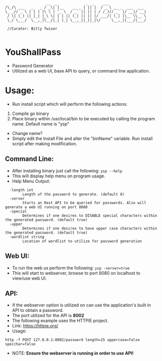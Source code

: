 ```
                   __  _             _  _    ___                 
/\_/\ ___   _   _ / _\| |__    __ _ | || |  / _ \ __ _  ___  ___ 
\_ _// _ \ | | | |\ \ | '_ \  / _` || || | / /_)// _` |/ __|/ __|
 / \| (_) || |_| |_\ \| | | || (_| || || |/ ___/| (_| |\__ \\__ \
 \_/ \___/  \__,_|\__/|_| |_| \__,_||_||_|\/     \__,_||___/|___/
 
 //Curator: Bitly Twiser
                                                                 
```
# YouShallPass
- Password Generator
- Utilized as a web UI, base API to query, or command line application.

# Usage:
- Run install script which will perform the following actions:
1. Compile go binary
2. Place binary within /usr/local/bin to be executed by calling the program name. Default name is "ysp"
- Change name?
- Simply edit the Install File and alter the "binName" variable. Run install script after making modification.

## Command Line:
- After installing binary just call the following:
```ysp --help```
- This will display help menu on program usage.
- Help Menu Output: 
```
  -length int
        Length of the password to generate. (default 8)
  -server
        Starts an Rest API to be queried for passwords. Also will generate a web UI running on port 8080
  -special
        Determines if one desires to DISABLE special characters within the generated password. (default true)
  -upper
        Determines if one desires to have upper case characters within the generated password. (default true)
  -wordlist string
        Location of wordlist to utilize for password generation
 ```

## Web UI:
- To run the web us perform the following:
```ysp -server=true```
- This will start to webserver, browse to port 8080 on localhost to view/use web UI.

## API:
- If the webserver option is utilized on can use the application's built in API to obtain a password.
- The port utilized for the API is __8002__
- The following example uses the HTTPIE project.
- Link: https://httpie.org/
- Usage:
```
http -f POST 127.0.0.1:8002/password length=15 uppercase=false specchar=false
```
- NOTE: __Ensure the webserver is running in order to use API!__
